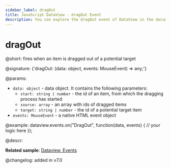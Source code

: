```yaml
---
sidebar_label: dragOut
title: JavaScript DataView - dragOut Event 
description: You can explore the dragOut event of DataView in the documentation of the DHTMLX JavaScript UI library. Browse developer guides and API reference, try out code examples and live demos, and download a free 30-day evaluation version of DHTMLX Suite.
---
```


# dragOut

@short: fires when an item is dragged out of a potential target

@signature: {'dragOut: (data: object, events: MouseEvent) => any;'}

@params:
- `data: object` - data object. It contains the following parameters:
    - `start: string | number` -  the id of an item, from which the dragging process has started
    - `source: array` - an array with ids of dragged items
    - `target: string | number` - the id of a potential target item
- `events: MouseEvent` - a native HTML event object

@example:
dataview.events.on("DragOut", function(data, events) {
    // your logic here
});

@descr:

**Related sample**: [Dataview. Events](https://snippet.dhtmlx.com/2d74uyoh)

@changelog: added in v7.0

[comment]: # (@relatedapi: dataview/api/dataview_afterdrag_event.md dataview/api/dataview_afterdrop_event.md dataview/api/dataview_beforedrag_event.md dataview/api/dataview_beforedrop_event.md dataview/api/dataview_canceldrop_event.md dataview/api/dataview_candrop_event.md dataview/api/dataview_dragin_event.md dataview/api/dataview_dragstart_event.md)
